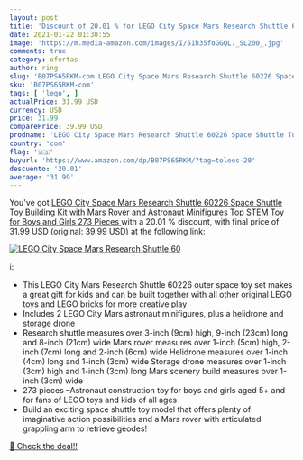 ```yaml
---
layout: post
title: 'Discount of 20.01 % for LEGO City Space Mars Research Shuttle 60'
date: 2021-01-22 01:30:55
image: 'https://m.media-amazon.com/images/I/51h35foGGQL._SL200_.jpg'
comments: true
category: ofertas
author: ring
slug: 'B07PS65RKM-com LEGO City Space Mars Research Shuttle 60226 Space Shuttle...'
sku: 'B07PS65RKM-com'
tags: [ 'lego', ]
actualPrice: 31.99 USD
currency: USD
price: 31.99
comparePrice: 39.99 USD
prodname: 'LEGO City Space Mars Research Shuttle 60226 Space Shuttle Toy Building Kit with Mars Rover and Astronaut Minifigures  Top STEM Toy for Boys and Girls  273 Pieces '
country: 'com'
flag: '🇺🇸'
buyurl: 'https://www.amazon.com/dp/B07PS65RKM/?tag=tolees-20'
descuento: '20.01'
average: '31.99'
---
```


You've got [LEGO City Space Mars Research Shuttle 60226 Space Shuttle Toy Building Kit with Mars Rover and Astronaut Minifigures  Top STEM Toy for Boys and Girls  273 Pieces ](https://www.amazon.com/dp/B07PS65RKM/?tag=tolees-20) with a  20.01 % discount, with final price of 31.99 USD (original: 39.99 USD) at the following link:

[![LEGO City Space Mars Research Shuttle 60](https://m.media-amazon.com/images/I/51h35foGGQL._SL200_.jpg)](https://www.amazon.com/dp/B07PS65RKM/?tag=tolees-20)

ℹ️:

- This LEGO City Mars Research Shuttle 60226 outer space toy set makes a great gift for kids and can be built together with all other original LEGO toys and LEGO bricks for more creative play
- Includes 2 LEGO City Mars astronaut minifigures, plus a helidrone and storage drone
- Research shuttle measures over 3-inch (9cm) high, 9-inch (23cm) long and 8-inch (21cm) wide Mars rover measures over 1-inch (5cm) high, 2-inch (7cm) long and 2-inch (6cm) wide Helidrone measures over 1-inch (4cm) long and 1-inch (3cm) wide Storage drone measures over 1-inch (3cm) high and 1-inch (3cm) long Mars scenery build measures over 1-inch (3cm) wide
- 273 pieces –Astronaut construction toy for boys and girls aged 5+ and for fans of LEGO toys and kids of all ages
- Build an exciting space shuttle toy model that offers plenty of imaginative action possibilities and a Mars rover with articulated grappling arm to retrieve geodes!

[🛒 Check the deal!!](https://www.amazon.com/dp/B07PS65RKM/?tag=tolees-20)
